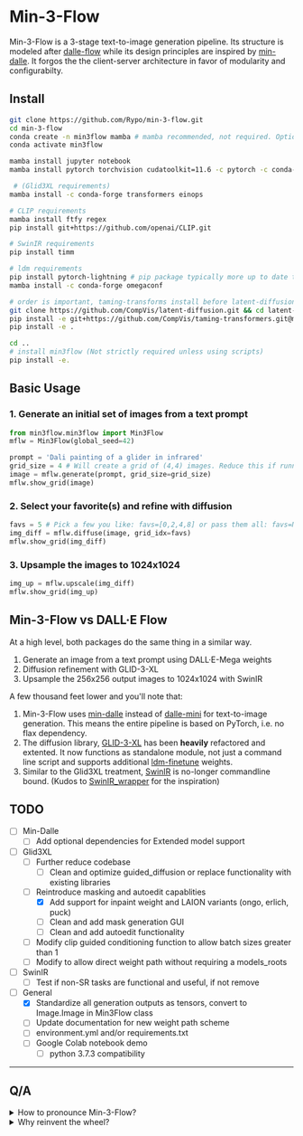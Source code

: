 # Min-3-Flow

Min-3-Flow is a 3-stage text-to-image generation pipeline. Its structure is modeled after [dalle-flow](https://github.com/jina-ai/dalle-flow/) while its design principles are inspired by [min-dalle](https://github.com/kuprel/min-dalle). It forgos the the client-server architecture in favor of modularity and configurabilty. 

## Install
```sh
git clone https://github.com/Rypo/min-3-flow.git
cd min-3-flow
conda create -n min3flow mamba # mamba recommended, not required. Optionally, replace 'mamba' with 'conda'
conda activate min3flow

mamba install jupyter notebook
mamba install pytorch torchvision cudatoolkit=11.6 -c pytorch -c conda-forge

 # (Glid3XL requirements)
mamba install -c conda-forge transformers einops

# CLIP requirements
mamba install ftfy regex
pip install git+https://github.com/openai/CLIP.git

# SwinIR requirements
pip install timm

# ldm requirements
pip install pytorch-lightning # pip package typically more up to date than conda-forge
mamba install -c conda-forge omegaconf

# order is important, taming-transforms install before latent-diffusion
git clone https://github.com/CompVis/latent-diffusion.git && cd latent-diffusion
pip install -e git+https://github.com/CompVis/taming-transformers.git@master#egg=taming-transformers
pip install -e .

cd ..
# install min3flow (Not strictly required unless using scripts)
pip install -e. 
```

## Basic Usage

### 1. Generate an initial set of images from a text prompt
```py
from min3flow.min3flow import Min3Flow
mflw = Min3Flow(global_seed=42)

prompt = 'Dali painting of a glider in infrared'
grid_size = 4 # Will create a grid of (4,4) images. Reduce this if running into OOM errors.
image = mflw.generate(prompt, grid_size=grid_size)
mflw.show_grid(image)
```

### 2. Select your favorite(s) and refine with diffusion
```py
favs = 5 # Pick a few you like: favs=[0,2,4,8] or pass them all: favs=None
img_diff = mflw.diffuse(image, grid_idx=favs)
mflw.show_grid(img_diff)
```  

### 3. Upsample the images to 1024x1024
```py
img_up = mflw.upscale(img_diff)
mflw.show_grid(img_up)
```

## Min-3-Flow vs DALL·E Flow
At a high level, both packages do the same thing in a similar way. 
1. Generate an image from a text prompt using DALL·E-Mega weights
2. Diffusion refinement with GLID-3-XL
3. Upsample the 256x256 output images to 1024x1024 with SwinIR

A few thousand feet lower and you'll note that:
1. Min-3-Flow uses [min-dalle](https://github.com/kuprel/min-dalle) instead of [dalle-mini](https://github.com/borisdayma/dalle-mini) for text-to-image generation. This means the entire pipeline is based on PyTorch, i.e. no flax dependency. 
2. The diffusion library, [GLID-3-XL](https://github.com/Jack000/glid-3-xl) has been **heavily** refactored and extented. It now functions as standalone module, not just a command line script and supports additional [ldm-finetune](https://github.com/LAION-AI/ldm-finetune) weights.
3. Similar to the Glid3XL treatment, [SwinIR](https://github.com/JingyunLiang/SwinIR) is no-longer commandline bound. (Kudos to [SwinIR_wrapper](https://github.com/Lin-Sinorodin/SwinIR_wrapper/) for the inspiration)


## TODO

- [ ] Min-Dalle
  - [ ] Add optional dependencies for Extended model support
- [ ] Glid3XL 
  - [ ] Further reduce codebase
    - [ ] Clean and optimize guided_diffusion or replace functionality with existing libraries
  - [ ] Reintroduce masking and autoedit capablities
    - [x] Add support for inpaint weight and LAION variants (ongo, erlich, puck)
    - [ ] Clean and add mask generation GUI
    - [ ] Clean and add autoedit functionality
  - [ ] Modify clip guided conditioning function to allow batch sizes greater than 1
  - [ ] Modify to allow direct weight path without requiring a models_roots
- [ ] SwinIR
  - [ ] Test if non-SR tasks are functional and useful, if not remove
- [ ] General
  - [x] Standardize all generation outputs as tensors, convert to Image.Image in Min3Flow class
  - [ ] Update documentation for new weight path scheme
  - [ ] environment.yml and/or requirements.txt
  - [ ] Google Colab notebook demo
    - [ ] python 3.7.3 compatibility

---
## Q/A 
<details>
<summary>How to pronounce Min-3-Flow?</summary>
  I'm partial to "min-ee-flow" but "min-three-flow" is fair game. 
  
  My intention with the l337 style "E" was to sound less like some sort of Minecraft auto clicker (cf. MineFlow). 
</details>
<details>
<summary>Why reinvent the wheel?</summary>
  
  1. I found the client-server paradigm to be somewhat limiting in terms of parameter tuning. There are a lot more knobs that can be tuned than are allowed in DALL·E Flow. In persuit of this tunability, I ended up adding more functionality than existed with any of the base packages alone, 

  2. I couldn't get DocArray to install on my machine. So, why spend an hour debugging when you can spend a month building your own!
</details>